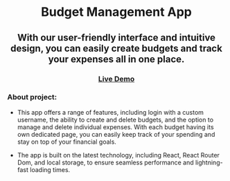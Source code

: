 <h1 align='center'> Budget Management App </h1>

<h2 align='center'> With our user-friendly interface and intuitive design, you can easily create budgets and track your expenses all in one place. </h2>

<h3 align='center'><a href='https://budget-app-mustafamsaad.vercel.app/'>Live Demo</a></h3>

### About project: 
* This app offers a range of features, including login with a custom username, the ability to create and delete budgets, and the option to manage and delete individual expenses. With each budget having its own dedicated page, you can easily keep track of your spending and stay on top of your financial goals.

* The app is built on the latest technology, including React, React Router Dom, and local storage, to ensure seamless performance and lightning-fast loading times.

